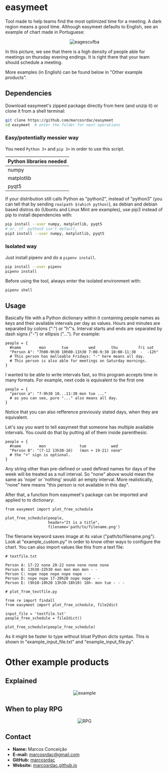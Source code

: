 # easymeet

Tool made to help teams find the most optimized time for a meeting. A dark region means a good time. Although easymeet defaults to English, see an example of chart made in Portuguese:

<p align="center"><img src="example/eagescufba.png" alt="eagescufba">
  
In this picture, we see that there is a high density of people able for meetings on thursday evening endings. It is right there that your team should schedule a meeting.

More examples (in English) can be found below in "Other example products".


## Dependencies

Download easymeet's zipped package directly from here (and unzip it) or clone it from a shell terminal:
```sh
git clone https://github.com/marcosrdac/easymeet
cd easymeet  # enter the folder for next operations
```

### Easy/potentially messier way

You need `Python 3+` and `pip 3+` in order to use this script.

| Python libraries needed |
| - |
| numpy |
| matplotlib |
| pyqt5 |

If your distribution still calls Python as "python2", instead of "python3" (you can tell that by sending `realpath $(which python)`), as debian and debian based distros do (Ubuntu and Linux Mint are examples), use pip3 instead of pip to install dependencies with:

```sh
pip install --user numpy, matplotlib, pyqt5
# or, if  python3 isn't default,
pip3 install --user numpy, matplotlib, pyqt5
```

### Isolated way

Just install pipenv and do a `pipenv install`.
```sh
pip install --user pipenv
pipenv install
```

Before using the tool, always enter the isolated environment with:
```
pipenv shell
```


## Usage

Basically file with a Python dictionary within it containing people names as keys and their available intervals per day as values. Hours and minutes are separated by colons (":") or "h"'s. Interval starts and ends are separated by dash signs ("-") or ellipsis ("..."). For example:

```
people = {
  #name        mon       tue         wed       thu         fri sat
  "Person A": "7h00-9h30 10h00-11h30 7:00-9:30 10:00-11:30  -  -12h"
  # This person has malleable Fridays: "-" here means all day.
  # This person is also able for meetings on Saturday mornings.
}
```

I wanted to be able to write intervals fast, so this program accepts time in many formats. For example, next code is equivalent to the first one

```
people = {
  "person a": "7-9h30 10...11:30 mon tue ..."
  # as you can see, pure "..." also means all day.
}
```

Notice that you can also refference previously stated days, when they are equivalent.

Let's say you want to tell easymeet that someone has multiple available intervals. You could do that by putting all of them inside parenthesis:

```
people = {
  #name        mon               tue           wed
  "Person B": "(7-12 13h30-16)   (mon + 19-21) none"
  # the "+" sign is optional.
}
```

Any string other than pre-defined or used defined names for days of the week will be treated as a null interval. So "none" above would mean the same as 'nope' or 'nothing' would: an empty interval. More realistically, "none" here means "this person is not available in this day".

After that, a function from easymeet's package can be imported and applied to to dictionary:
```
from easymeet import plot_free_schedule

plot_free_schedule(people,
                   header="It is a title",
                   filename='path/to/filename.png')
```

The filename keyword saves image at its value ("path/to/filename.png"). Look at "example_custom.py" in order to know other ways to configure the chart. You can also import values like this from a text file:

```
# textfile.txt

Person A: 17-22 none 20-22 none none none none
Person B: 13h30-22h30 mon mon mon mon - -
Person C: nope nope nope nope nope - -
Person D: nope nope 17-20h20 nope nope - -
Person E: (9h10-10h20 13h30-18h10) 16h- mon tue - - -
```

```
# plot_from_textfile.py

from re import findall
from easymeet import plot_free_schedule, file2dict

input_file = 'textfile.txt'
people_free_schedule = file2dict()

plot_free_schedule(people_free_schedule)
```

As it might be faster to type without bloat Python dicts syntax. This is shown in "example_input_file.txt" and "example_input_file.py".


# Other example products

## Explained
<p align="center"><img src="example/example.png" alt="example">

## When to play RPG
<p align="center"><img src="example/ardur.png" alt="RPG">


## Contact

  - **Name:** Marcos Conceição
  - **E-mail:** [marcosrdac@gmail.com](mailto:marcosrdac@gmail.com)
  - **GitHub:** [marcosrdac](github.com/marcosrdac)
  - **Website:** [marcosrdac.github.io](http://marcosrdac.github.io)
